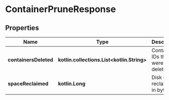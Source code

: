 # ContainerPruneResponse

## Properties

| Name                  | Type                                             | Description                     | Notes      |
|-----------------------|--------------------------------------------------|---------------------------------|------------|
| **containersDeleted** | **kotlin.collections.List&lt;kotlin.String&gt;** | Container IDs that were deleted | [optional] |
| **spaceReclaimed**    | **kotlin.Long**                                  | Disk space reclaimed in bytes   | [optional] |



